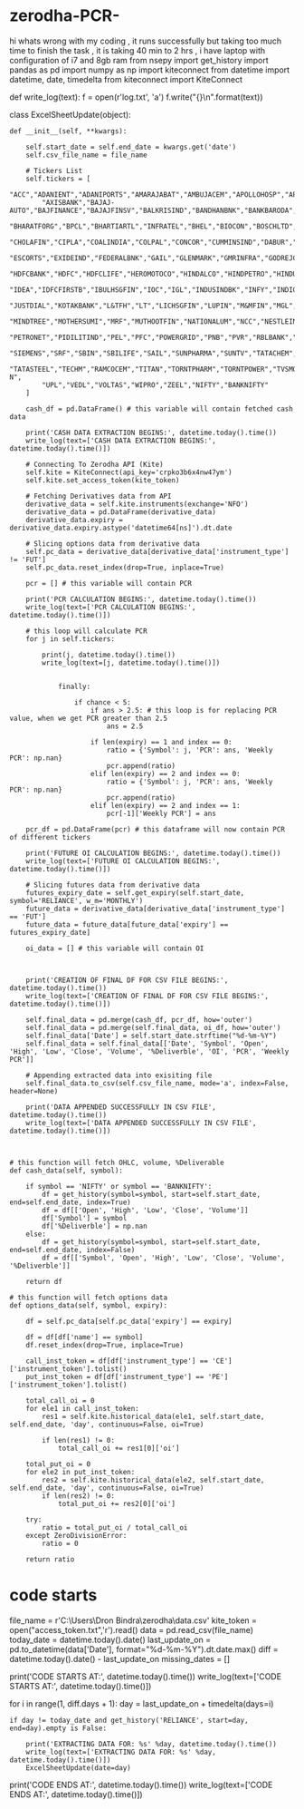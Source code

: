# zerodha-PCR-
hi whats wrong with my coding , it runs successfully but taking too much time to finish the task , it is taking 40 min to 2 hrs , i have laptop with configuration of i7 and 8gb ram
from nsepy import get_history
import pandas as pd
import numpy as np
import kiteconnect
from datetime import datetime, date, timedelta
from kiteconnect import KiteConnect


def write_log(text):
    f = open(r'log.txt', 'a')
    f.write("{}\n".format(text))


class ExcelSheetUpdate(object):

    def __init__(self, **kwargs):

        self.start_date = self.end_date = kwargs.get('date')
        self.csv_file_name = file_name

        # Tickers List
        self.tickers = [
            "ACC","ADANIENT","ADANIPORTS","AMARAJABAT","AMBUJACEM","APOLLOHOSP","APOLLOTYRE","ASHOKLEY","ASIANPAINT","AUROPHARMA",
            "AXISBANK","BAJAJ-AUTO","BAJFINANCE","BAJAJFINSV","BALKRISIND","BANDHANBNK","BANKBARODA","BATAINDIA","BERGEPAINT","BEL",
            "BHARATFORG","BPCL","BHARTIARTL","INFRATEL","BHEL","BIOCON","BOSCHLTD","BRITANNIA","CADILAHC","CANBK","CENTURYTEX",
            "CHOLAFIN","CIPLA","COALINDIA","COLPAL","CONCOR","CUMMINSIND","DABUR","DIVISLAB","DLF","DRREDDY","EICHERMOT","EQUITAS",
            "ESCORTS","EXIDEIND","FEDERALBNK","GAIL","GLENMARK","GMRINFRA","GODREJCP","GODREJPROP","GRASIM","HAVELLS","HCLTECH",
            "HDFCBANK","HDFC","HDFCLIFE","HEROMOTOCO","HINDALCO","HINDPETRO","HINDUNILVR","ICICIBANK","ICICIPRULI","NAUKRI",
            "IDEA","IDFCFIRSTB","IBULHSGFIN","IOC","IGL","INDUSINDBK","INFY","INDIGO","ITC","JINDALSTEL","JSWSTEEL","JUBLFOOD",
            "JUSTDIAL","KOTAKBANK","L&TFH","LT","LICHSGFIN","LUPIN","M&MFIN","MGL","M&M","MANAPPURAM","MARICO","MARUTI","MFSL",
            "MINDTREE","MOTHERSUMI","MRF","MUTHOOTFIN","NATIONALUM","NCC","NESTLEIND","COFORGE","NMDC","NTPC","ONGC","PAGEIND",
            "PETRONET","PIDILITIND","PEL","PFC","POWERGRID","PNB","PVR","RBLBANK","RELIANCE","RECLTD","SHREECEM","SRTRANSFIN",
            "SIEMENS","SRF","SBIN","SBILIFE","SAIL","SUNPHARMA","SUNTV","TATACHEM","TCS","TATACONSUM","TATAMOTORS","TATAPOWER",
            "TATASTEEL","TECHM","RAMCOCEM","TITAN","TORNTPHARM","TORNTPOWER","TVSMOTOR","UJJIVAN","ULTRACEMCO","UBL","MCDOWELL-N",
            "UPL","VEDL","VOLTAS","WIPRO","ZEEL","NIFTY","BANKNIFTY"
        ]

        cash_df = pd.DataFrame() # this variable will contain fetched cash data 

        print('CASH DATA EXTRACTION BEGINS:', datetime.today().time())
        write_log(text=['CASH DATA EXTRACTION BEGINS:', datetime.today().time()])

        # Connecting To Zerodha API (Kite)
        self.kite = KiteConnect(api_key='crpko3b6x4nw47ym')
        self.kite.set_access_token(kite_token)

        # Fetching Derivatives data from API
        derivative_data = self.kite.instruments(exchange='NFO')
        derivative_data = pd.DataFrame(derivative_data)
        derivative_data.expiry = derivative_data.expiry.astype('datetime64[ns]').dt.date
    
        # Slicing options data from derivative data
        self.pc_data = derivative_data[derivative_data['instrument_type'] != 'FUT']
        self.pc_data.reset_index(drop=True, inplace=True)

        pcr = [] # this variable will contain PCR

        print('PCR CALCULATION BEGINS:', datetime.today().time())
        write_log(text=['PCR CALCULATION BEGINS:', datetime.today().time()])

        # this loop will calculate PCR
        for j in self.tickers:

            print(j, datetime.today().time())
            write_log(text=[j, datetime.today().time()])
            

                finally:

                    if chance < 5:
                        if ans > 2.5: # this loop is for replacing PCR value, when we get PCR greater than 2.5
                            ans = 2.5
                        
                        if len(expiry) == 1 and index == 0:
                            ratio = {'Symbol': j, 'PCR': ans, 'Weekly PCR': np.nan}
                            pcr.append(ratio)
                        elif len(expiry) == 2 and index == 0:
                            ratio = {'Symbol': j, 'PCR': ans, 'Weekly PCR': np.nan}
                            pcr.append(ratio)
                        elif len(expiry) == 2 and index == 1:
                            pcr[-1]['Weekly PCR'] = ans
             
        pcr_df = pd.DataFrame(pcr) # this dataframe will now contain PCR of different tickers
        
        print('FUTURE OI CALCULATION BEGINS:', datetime.today().time())
        write_log(text=['FUTURE OI CALCULATION BEGINS:', datetime.today().time()])

        # Slicing futures data from derivative data
        futures_expiry_date = self.get_expiry(self.start_date, symbol='RELIANCE', w_m='MONTHLY')
        future_data = derivative_data[derivative_data['instrument_type'] == 'FUT']
        future_data = future_data[future_data['expiry'] == futures_expiry_date]

        oi_data = [] # this variable will contain OI

      

        print('CREATION OF FINAL DF FOR CSV FILE BEGINS:', datetime.today().time())
        write_log(text=['CREATION OF FINAL DF FOR CSV FILE BEGINS:', datetime.today().time()])

        self.final_data = pd.merge(cash_df, pcr_df, how='outer')
        self.final_data = pd.merge(self.final_data, oi_df, how='outer')
        self.final_data['Date'] = self.start_date.strftime("%d-%m-%Y")
        self.final_data = self.final_data[['Date', 'Symbol', 'Open', 'High', 'Low', 'Close', 'Volume', '%Deliverble', 'OI', 'PCR', 'Weekly PCR']]
        
        # Appending extracted data into exisiting file
        self.final_data.to_csv(self.csv_file_name, mode='a', index=False, header=None)

        print('DATA APPENDED SUCCESSFULLY IN CSV FILE', datetime.today().time())
        write_log(text=['DATA APPENDED SUCCESSFULLY IN CSV FILE', datetime.today().time()])

   
    
    # this function will fetch OHLC, volume, %Deliverable
    def cash_data(self, symbol):
        
        if symbol == 'NIFTY' or symbol == 'BANKNIFTY':
            df = get_history(symbol=symbol, start=self.start_date, end=self.end_date, index=True)
            df = df[['Open', 'High', 'Low', 'Close', 'Volume']]
            df['Symbol'] = symbol
            df['%Deliverble'] = np.nan
        else:
            df = get_history(symbol=symbol, start=self.start_date, end=self.end_date, index=False)
            df = df[['Symbol', 'Open', 'High', 'Low', 'Close', 'Volume', '%Deliverble']]
        
        return df

    # this function will fetch options data
    def options_data(self, symbol, expiry):

        df = self.pc_data[self.pc_data['expiry'] == expiry]
        
        df = df[df['name'] == symbol]
        df.reset_index(drop=True, inplace=True)
        
        call_inst_token = df[df['instrument_type'] == 'CE']['instrument_token'].tolist()
        put_inst_token = df[df['instrument_type'] == 'PE']['instrument_token'].tolist()
        
        total_call_oi = 0
        for ele1 in call_inst_token:
            res1 = self.kite.historical_data(ele1, self.start_date, self.end_date, 'day', continuous=False, oi=True)

            if len(res1) != 0:
                total_call_oi += res1[0]['oi']
        
        total_put_oi = 0
        for ele2 in put_inst_token:
            res2 = self.kite.historical_data(ele2, self.start_date, self.end_date, 'day', continuous=False, oi=True)
            if len(res2) != 0:
                total_put_oi += res2[0]['oi']
        
        try:
            ratio = total_put_oi / total_call_oi
        except ZeroDivisionError:
            ratio = 0
        
        return ratio


# code starts
file_name = r'C:\Users\Dron Bindra\zerodha\data.csv'
kite_token = open("access_token.txt",'r').read()
data = pd.read_csv(file_name)
today_date = datetime.today().date()
last_update_on = pd.to_datetime(data['Date'], format="%d-%m-%Y").dt.date.max()
diff = datetime.today().date() - last_update_on
missing_dates = []

print('CODE STARTS AT:', datetime.today().time())
write_log(text=['CODE STARTS AT:', datetime.today().time()])

for i in range(1, diff.days + 1):
    day = last_update_on + timedelta(days=i)
    
    if day != today_date and get_history('RELIANCE', start=day, end=day).empty is False:

        print('EXTRACTING DATA FOR: %s' %day, datetime.today().time())
        write_log(text=['EXTRACTING DATA FOR: %s' %day, datetime.today().time()])
        ExcelSheetUpdate(date=day)

print('CODE ENDS AT:', datetime.today().time())
write_log(text=['CODE ENDS AT:', datetime.today().time()])

